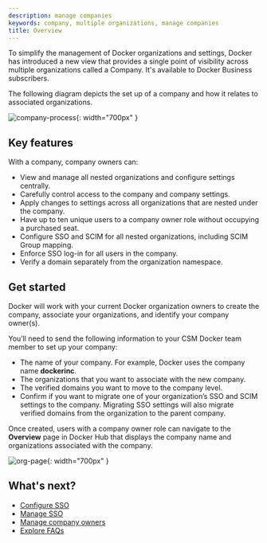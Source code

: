 ```yaml
---
description: manage companies
keywords: company, multiple organizations, manage companies
title: Overview
---
```


To simplify the management of Docker organizations and settings, Docker has introduced a new view that provides a single point of visibility across multiple organizations called a Company. It's available to Docker Business subscribers. 

The following diagram depicts the set up of a company and how it relates to associated organizations. 

![company-process](images/company-process-diagram.png){: width="700px" }

## Key features

With a company, company owners can:

- View and manage all nested organizations and configure settings centrally. 
- Carefully control access to the company and company settings. 
- Apply changes to settings across all organizations that are nested under the company. 
- Have up to ten unique users to a company owner role without occupying a purchased seat.
- Configure SSO and SCIM for all nested organizations, including SCIM Group mapping.
- Enforce SSO log-in for all users in the company.
- Verify a domain separately from the organization namespace.

## Get started

Docker will work with your current Docker organization owners to create the company, associate your organizations, and identify your company owner(s). 

You’ll need to send the following information to your CSM Docker team member to set up your company:

- The name of your company. For example, Docker uses the company name **dockerinc**.
- The organizations that you want to associate with the new company.
- The verified domains you want to move to the company level.
- Confirm if you want to migrate one of your organization’s SSO and SCIM settings to the company. Migrating SSO settings will also migrate verified domains from the organization to the parent company.

Once created, users with a company owner role can navigate to the **Overview** page in Docker Hub that displays the company name and organizations associated with the company.

![org-page](images/org-page.png){: width="700px" }

## What's next?

- [Configure SSO](../single-sign-on/configure/index.md)
- [Manage SSO](../single-sign-on/manage/index.md)
- [Manage company owners](company-owner.md)
- [Explore FAQs](company-faqs.md)